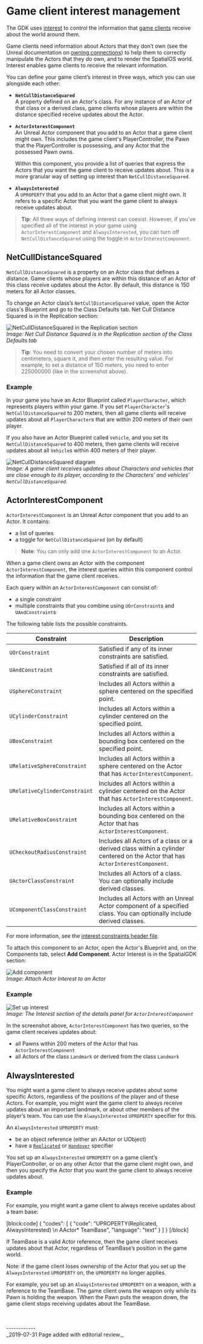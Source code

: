 
# Game client interest management

The GDK uses [interest]({{urlRoot}}/content/glossary#interest) to control the information that [game clients]({{urlRoot}}/content/glossary#client-workers) receive about the world around them.

Game clients need information about Actors that they don’t own (see the Unreal documentation on [owning connections](https://docs.unrealengine.com/en-us/Gameplay/Networking/Actors/OwningConnections)) to help them to correctly manipulate the Actors that they _do_ own, and to render the SpatialOS world. Interest enables game clients to receive the relevant information.

You can define your game client’s interest in three ways, which you can use alongside each other:

* **`NetCullDistanceSquared`**<br>
A property defined on an Actor's class. For any instance of an Actor of that class or a derived class, game clients whose players are within the distance specified receive updates about the Actor.<br>
* **`ActorInterestComponent`**<br>
An Unreal Actor component that you add to an Actor that a game client might own. This includes the game client's PlayerController, the Pawn that the PlayerController is possessing, and any Actor that the possessed Pawn owns.

    Within this component, you provide a list of queries that express the Actors that you want the game client to receive updates about. This is a more granular way of setting up interest than `NetCullDistanceSquared`.<br>
* **`AlwaysInterested`**<br>
A `UPROPERTY` that you add to an Actor that a game client might own. It refers to a specific Actor that you want the game client to always receive updates about.

> **Tip**: All three ways of defining interest can coexist. However, if you've specified all of the interest in your game using `ActorInterestComponent` and `AlwaysInterested`, you can turn off `NetCullDistanceSquared` using the toggle in `ActorInterestComponent`.

## NetCullDistanceSquared
`NetCullDistanceSquared` is a property on an Actor class that defines a distance. Game clients whose players are within this distance of an Actor of this class receive updates about the Actor. By default, this distance is 150 meters for all Actor classes.

To change an Actor class’s `NetCullDistanceSquared` value, open the Actor class's Blueprint and go to the Class Defaults tab. Net Cull Distance Squared is in the Replication section:

![NetCullDistanceSquared in the Replication section]({{assetRoot}}assets/screen-grabs/game-client-interest-management/replication-section.png)
<br>_Image: Net Cull Distance Squared is in the Replication section of the Class Defaults tab_

> **Tip**: You need to convert your chosen number of meters into centimeters, square it, and then enter the resulting value. For example, to set a distance of 150 meters, you need to enter 225000000 (like in the screenshot above).

### Example 
In your game you have an Actor Blueprint called `PlayerCharacter`, which represents players within your game. If you set `PlayerCharacter`'s `NetCullDistanceSquared` to 200 meters, then all game clients will receive updates about all `PlayerCharacter`s that are within 200 meters of their own player.

If you also have an Actor Blueprint called `Vehicle`, and you set its `NetCullDistanceSquared` to 400 meters, then game clients will receive updates about all `Vehicle`s within 400 meters of their player.

![NetCullDistanceSquared diagram]({{assetRoot}}assets/screen-grabs/game-client-interest-management/net-cull-distance-diagram.png)
<br>_Image: A game client receives updates about Characters and vehicles that are close enough to its player, according to the Characters’ and vehicles’ `NetCullDistanceSquared`._

## ActorInterestComponent

`ActorInterestComponent` is an Unreal Actor component that you add to an Actor. It contains:

* a list of queries
* a toggle for `NetCullDistanceSquared` (on by default)

> **Note**: You can only add one `ActorInterestComponent` to an Actor.

When a game client owns an Actor with the component `ActorInterestComponent`, the interest queries within this component control the information that the game client receives.

Each query within an `ActorInterestComponent` can consist of:

* a single constraint
* multiple constraints that you combine using `UOrConstraint`s and `UAndConstraint`s 

The following table lists the possible constraints.

| Constraint | Description |
| --- | --- |
| `UOrConstraint` | Satisfied if any of its inner constraints are satisfied. |
| `UAndConstraint` | Satisfied if all of its inner constraints are satisfied.|
| `USphereConstraint` | Includes all Actors within a sphere centered on the specified point. |
| `UCylinderConstraint` | Includes all Actors within a cylinder centered on the specified point. |
| `UBoxConstraint` | Includes all Actors within a bounding box centered on the specified point. |
| `URelativeSphereConstraint` | Includes all Actors within a sphere centered on the Actor that has `ActorInterestComponent`. |
| `URelativeCylinderConstraint` | Includes all Actors within a cylinder centered on the Actor that has `ActorInterestComponent`. |
| `URelativeBoxConstraint` | Includes all Actors within a bounding box centered on the Actor that has `ActorInterestComponent`. |
| `UCheckoutRadiusConstraint` | Includes all Actors of a class or a derived class within a cylinder centered on the Actor that has `ActorInterestComponent`. |
| `UActorClassConstraint` | Includes all Actors of a class. You can optionally include derived classes. |
| `UComponentClassConstraint` | Includes all Actors with an Unreal Actor component of a specified class. You can optionally include derived classes. |

For more information, see the [interest constraints header file](https://github.com/spatialos/UnrealGDK/blob/0.6.0-rc/SpatialGDK/Source/SpatialGDK/Public/Interop/SpatialInterestConstraints.h).

To attach this component to an Actor, open the Actor's Blueprint and, on the Components tab, select **Add Component**. Actor Interest is in the SpatialGDK section:

![Add component]({{assetRoot}}assets/screen-grabs/game-client-interest-management/add-component.png)
<br>_Image: Attach Actor Interest to an Actor_

### Example

![Set up interest]({{assetRoot}}assets/screen-grabs/game-client-interest-management/set-up-interest.png)
<br>_Image: The Interest section of the details panel for `ActorInterestComponent`_

In the screenshot above, `ActorInterestComponent` has two queries, so the game client receives updates about:

* all Pawns within 200 meters of the Actor that has `ActorInterestComponent` 
* all Actors of the class `Landmark` or derived from the class `Landmark`

## AlwaysInterested

You might want a game client to always receive updates about some specific Actors, regardless of the positions of the player and of these Actors. For example, you might want the game client to always receive updates about an important landmark, or about other members of the player’s team. You can use the `AlwaysInterested` `UPROPERTY` specifier for this.

An `AlwaysInterested` `UPROPERTY` must:

* be an object reference (either an AActor or UObject)
* have a [`Replicated`](https://docs.unrealengine.com/en-US/Gameplay/Networking/Actors/Properties/index.html) or [`Handover`]({{urlRoot}}/content/actor-handover) specifier

You set up an `AlwaysInterested` `UPROPERTY` on a game client’s PlayerController, or on any other Actor that the game client might own, and then you specify the Actor that you want the game client to always receive updates about.

### Example

For example, you might want a game client to always receive updates about a team base:

[block:code]
{
  "codes": [
  {
      "code": "UPROPERTY(Replicated, AlwaysInterested) \n AActor* TeamBase",
      "language": "text"
    }
  ]
}
[/block]

If TeamBase is a valid Actor reference, then the game client receives updates about that Actor, regardless of TeamBase’s position in the game world.

Note: if the game client loses ownership of the Actor that you set up the `AlwaysInterested` `UPROPERTY` on, the `UPROPERTY` no longer applies. 

For example, you set up an `AlwaysInterested` `UPROPERTY` on a weapon, with a reference to the TeamBase. The game client owns the weapon only while its Pawn is holding the weapon. When the Pawn puts the weapon down, the game client stops receiving updates about the TeamBase.

<br/>
<br/>------------<br/>
_2019-07-31 Page added with editorial review._
